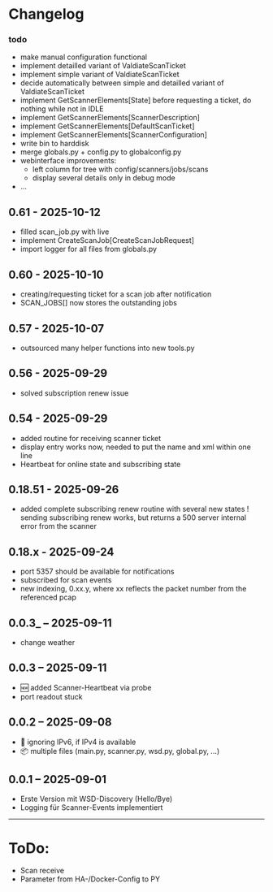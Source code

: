 # Changelog

### todo
- make manual configuration functional
- implement detailled variant of ValdiateScanTicket
- implement simple variant of ValdiateScanTicket
- decide automatically between simple and detailled variant of ValdiateScanTicket
- implement GetScannerElements[State] before requesting a ticket, do nothing while not in IDLE
- implement GetScannerElements[ScannerDescription]
- implement GetScannerElements[DefaultScanTicket]
- implement GetScannerElements[ScannerConfiguration]
- write bin to harddisk
- merge globals.py + config.py to globalconfig.py
- webinterface improvements:
  - left column for tree with config/scanners/jobs/scans
  - display several details only in debug mode
- ...

## 0.61 - 2025-10-12
- filled scan_job.py with live
- implement CreateScanJob[CreateScanJobRequest]
- import logger for all files from globals.py
 
## 0.60 - 2025-10-10
- creating/requesting ticket for a scan job after notification
- SCAN_JOBS[] now stores the outstanding jobs

## 0.57 - 2025-10-07
- outsourced many helper functions into new tools.py

## 0.56 - 2025-09-29
- solved subscription renew issue

## 0.54 - 2025-09-29
- added routine for receiving scanner ticket
- display entry works now, needed to put the name and xml within one line
- Heartbeat for online state and subscribing state

## 0.18.51 - 2025-09-26
- added complete subscribing renew routine with several new states
! sending subscribing renew works, but returns a 500 server internal error from the scanner

## 0.18.x - 2025-09-24
- port 5357 should be available for notifications
- subscribed for scan events
- new indexing, 0.xx.y, where xx reflects the packet number from the referenced pcap

## 0.0.3_ – 2025-09-11
- change weather

## 0.0.3 – 2025-09-11
- 🆕 added Scanner-Heartbeat via probe
- port readout stuck

## 0.0.2 – 2025-09-08
- 🔧 ignoring IPv6, if IPv4 is available
- 📦 multiple files (main.py, scanner.py, wsd.py, global.py, ...)

## 0.0.1 – 2025-09-01
- Erste Version mit WSD-Discovery (Hello/Bye)
- Logging für Scanner-Events implementiert

---
# ToDo:
- Scan receive
- Parameter from HA-/Docker-Config to PY
